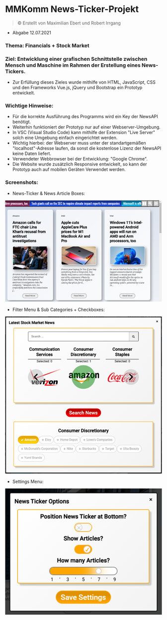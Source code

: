 # MMKomm News-Ticker-Projekt
> © Erstellt von Maximilian Ebert und Robert Irrgang
* Abgabe 12.07.2021
### Thema: Financials + Stock Market
### Ziel: Entwicklung einer grafischen Schnittstelle zwischen Mensch und Maschine im Rahmen der Erstellung eines News-Tickers.
- Zur Erfüllung dieses Zieles wurde mithilfe von HTML, JavaScript, CSS und den Frameworks Vue.js, jQuery und Bootstrap ein Prototyp entwickelt.

### Wichtige Hinweise:
- Für die korrekte Ausführung des Programms wird ein Key der NewsAPI benötigt.
- Weiterhin funktioniert der Prototyp nur auf einer Webserver-Umgebung.
- In VSC (Visual Studio Code) kann mithilfe der Extension "Live Server" solch eine Umgebung einfach eingerichtet werden.
- Wichtig hierbei: der Webserver muss unter der standartgemäßen "localhost"-Adresse laufen, da sonst die kostenlose Lizenz der NewsAPI keine Daten liefert.
- Verwendeter Webbrowser bei der Entwicklung: "Google Chrome".
- Die Website wurde zusätzlich Responsive entwickelt, so kann der Prototyp auch auf mobilen Geräten Verwendet werden.

### Screenshots:
* News-Ticker & News Article Boxes:

![Image text](/@resources/example_01.png)

* Filter Menu & Sub Categories + Checkboxes:

![Image text](/@resources/example_04.png)

* Settings Menu:

![Image text](/@resources/example_03.png)

